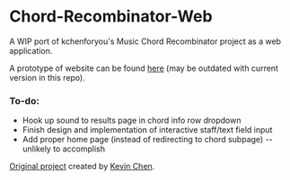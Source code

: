 # Chord-Recombinator-Web
A WIP port of kchenforyou's Music Chord Recombinator project as a web application.

A prototype of website can be found [here](https://chordguru.glitch.me) (may be outdated with current version in this repo).

### To-do:
- Hook up sound to results page in chord info row dropdown
- Finish design and implementation of interactive staff/text field input
- Add proper home page (instead of redirecting to chord subpage) -- unlikely to accomplish

[Original project](https://github.com/Kchenforyou/Chord-Recominbinator) created by [Kevin Chen](https://github.com/Kchenforyou).
